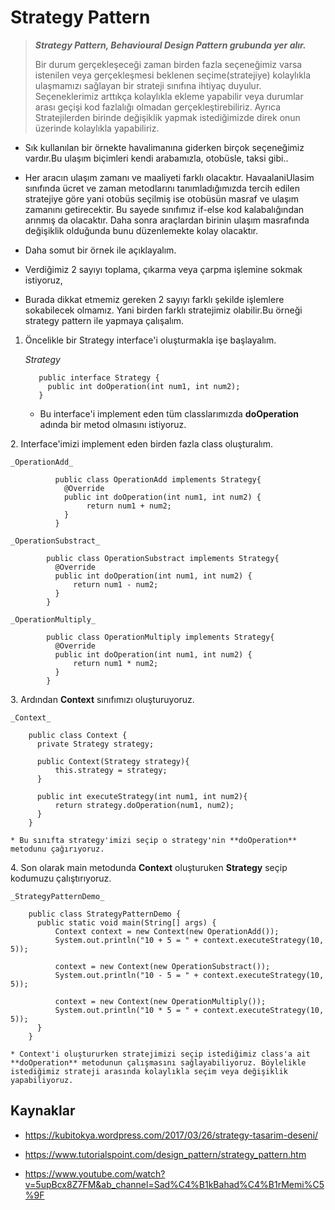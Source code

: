 # Strategy Pattern
> _**Strategy Pattern, Behavioural Design Pattern grubunda yer alır.**_
>
> Bir durum gerçekleşeceği zaman birden fazla seçeneğimiz varsa istenilen veya gerçekleşmesi beklenen seçime(stratejiye) kolaylıkla ulaşmamızı sağlayan bir strateji sınıfına ihtiyaç duyulur. Seçeneklerimiz arttıkça kolaylıkla ekleme yapabilir veya durumlar arası geçişi kod fazlalığı olmadan gerçekleştirebiliriz. Ayrıca Stratejilerden birinde değişiklik yapmak istediğimizde direk onun üzerinde kolaylıkla yapabiliriz.

&NewLine;
* Sık kullanılan bir örnekte havalimanına giderken birçok seçeneğimiz vardır.Bu ulaşım biçimleri kendi arabamızla, otobüsle, taksi gibi..

* Her aracın ulaşım zamanı ve maaliyeti farklı olacaktır. HavaalaniUlasim sınıfında ücret ve zaman metodlarını tanımladığımızda tercih edilen stratejiye göre yani otobüs seçilmiş ise otobüsün masraf ve ulaşım zamanını getirecektir. Bu sayede sınıfımız if-else kod kalabalığından arınmış da olacaktır. Daha sonra araçlardan birinin ulaşım masrafında değişiklik olduğunda bunu düzenlemekte kolay olacaktır.

&NewLine;
* Daha somut bir örnek ile açıklayalım.

* Verdiğimiz 2 sayıyı toplama, çıkarma veya çarpma işlemine sokmak istiyoruz,

* Burada dikkat etmemiz gereken 2 sayıyı farklı şekilde işlemlere sokabilecek olmamız. Yani birden farklı stratejimiz olabilir.Bu örneği strategy pattern ile yapmaya çalışalım.

&NewLine;
1. Öncelikle bir Strategy interface'i oluşturmakla işe başlayalım.

    _Strategy_

          public interface Strategy {
            public int doOperation(int num1, int num2);
          }

    * Bu interface'i implement eden tüm classlarımızda **doOperation** adında bir metod olmasını istiyoruz.

&NewLine;
2. Interface'imizi implement eden birden fazla class oluşturalım.

    _OperationAdd_

              public class OperationAdd implements Strategy{
                @Override
                public int doOperation(int num1, int num2) {
                     return num1 + num2;
                }
              }

    _OperationSubstract_

            public class OperationSubstract implements Strategy{
              @Override
              public int doOperation(int num1, int num2) {
                  return num1 - num2;
              }
            }

    _OperationMultiply_

            public class OperationMultiply implements Strategy{
              @Override
              public int doOperation(int num1, int num2) {
                  return num1 * num2;
              }
            }

&NewLine;
3. Ardından **Context** sınıfımızı oluşturuyoruz.

    _Context_

        public class Context {
          private Strategy strategy;

          public Context(Strategy strategy){
              this.strategy = strategy;
          }

          public int executeStrategy(int num1, int num2){
              return strategy.doOperation(num1, num2);
          }
        }

    * Bu sınıfta strategy'imizi seçip o strategy'nin **doOperation** metodunu çağırıyoruz.

&NewLine;
4. Son olarak main metodunda **Context** oluşturuken **Strategy** seçip kodumuzu çalıştırıyoruz.

    _StrategyPatternDemo_

        public class StrategyPatternDemo {
          public static void main(String[] args) {
              Context context = new Context(new OperationAdd());		
              System.out.println("10 + 5 = " + context.executeStrategy(10, 5));

              context = new Context(new OperationSubstract());		
              System.out.println("10 - 5 = " + context.executeStrategy(10, 5));

              context = new Context(new OperationMultiply());		
              System.out.println("10 * 5 = " + context.executeStrategy(10, 5));
          }
        }

    * Context'i oluştururken stratejimizi seçip istediğimiz class'a ait **doOperation** metodunun çalışmasını sağlayabiliyoruz. Böylelikle istediğimiz strateji arasında kolaylıkla seçim veya değişiklik yapabiliyoruz.

## Kaynaklar

- https://kubitokya.wordpress.com/2017/03/26/strategy-tasarim-deseni/

- https://www.tutorialspoint.com/design_pattern/strategy_pattern.htm

- https://www.youtube.com/watch?v=5upBcx8Z7FM&ab_channel=Sad%C4%B1kBahad%C4%B1rMemi%C5%9F
